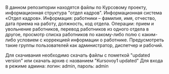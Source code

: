 В данном репозитории находятся файлы по Курсовому проекту, информационная структура "отдел кадров".
Информационная система «Отдел кадров». Информация: работники – фамилия, имя, отчество, дата приема на работу, должность, код отдела. Операции: прием и увольнение работников, перевод работников из одного отдела в другое, просмотр списка работников по какому-либо полю с каким-либо условием с коррекцией информации о работнике. 
Предусмотреть такие группы пользователей как администратор, диспетчер и рабочий.

Для скачивания необходимо скачать файлы с пометкой "updated version" или скачать архив с названием "Kursovoy1 updated"
Для входа в режиме админа: логин: admin, пароль: admin
